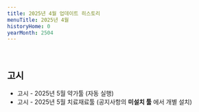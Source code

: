 ```yaml
---
title: 2025년 4월 업데이트 히스토리
menuTitle: 2025년 4월
historyHome: 0
yearMonth: 2504
---
```


<br>

## 고시

- 고시 - 2025년 5월 약가툴 (자동 실행)
- 고시 - 2025년 5월 치료재료툴 (공지사항의 **미설치 툴** 에서 개별 설치)